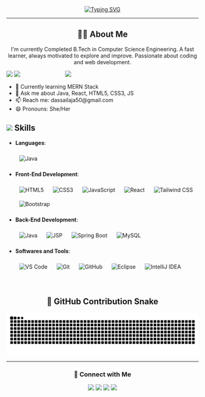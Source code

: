 <p align="center">
  <a href="https://git.io/typing-svg">
    <img src="https://readme-typing-svg.demolab.com?font=Georgia&weight=800&pause=1000&size=33&color=#000000&width=500&lines=Hi+%2C+I'm+Sailaja+%F0%9F%91%8B;Front-End+Web+Developer;Back-End+Developer;Fast+Learner+%26+Self+Motivated" alt="Typing SVG">
  </a>
</p>

---

<h2 align="center">👩‍💻 About Me</h2>
<p align="center">
I'm currently Completed B.Tech in Computer Science Engineering. A fast learner, always motivated to explore and improve. Passionate about coding and web development.
</p>

<p align="right">
  <img align="right" src="https://user-images.githubusercontent.com/125878564/258871853-20e24ac8-354d-4ec0-8f25-ef158aec9420.gif" width="350" />
</p>

<p align="left">
  <img src="https://img.shields.io/badge/Focus-Backend & Forntend%20Development-dodgerblue">
  <img src="https://img.shields.io/badge/Languages-English,Hindi,Odia,Bengali-dodgerblue">
</p>


<ul>
  <li>🌱 Currently learning MERN Stack</li>
  <li>💬 Ask me about Java, React, HTML5, CSS3, JS</li>
  <li>📫 Reach me: dassailaja50@gmail.com</li>
  <li>😄 Pronouns: She/Her</li>
</ul>

<h2 id="-skills"><img src="https://media2.giphy.com/media/QssGEmpkyEOhBCb7e1/giphy.gif?cid=ecf05e47a0n3gi1bfqntqmob8g9aid1oyj2wr3ds3mg700bl&amp;rid=giphy.gif" width="25"><b> Skills</b></h2>
<p align="center">
</p><ul>
<li>
<p><strong>Languages</strong>:</p>
<img style="margin: 10px" src="https://profilinator.rishav.dev/skills-assets/java-original-wordmark.svg" alt="Java" height="50" />


</li>
<!-- Frontend Development -->
<li>
  <p><strong>Front-End Development</strong>:</p>
  <img style="margin: 10px" src="https://profilinator.rishav.dev/skills-assets/html5-original-wordmark.svg" alt="HTML5" height="50" />
  <img style="margin: 10px" src="https://profilinator.rishav.dev/skills-assets/css3-original-wordmark.svg" alt="CSS3" height="50" />
  <img style="margin: 10px" src="https://profilinator.rishav.dev/skills-assets/javascript-original.svg" alt="JavaScript" height="50" />
  <img style="margin: 10px" src="https://profilinator.rishav.dev/skills-assets/react-original-wordmark.svg" alt="React" height="50" />
  <img style="margin: 10px" src="https://profilinator.rishav.dev/skills-assets/tailwindcss.svg" alt="Tailwind CSS" height="50" />
  <img style="margin: 10px" src="https://profilinator.rishav.dev/skills-assets/bootstrap-plain.svg" alt="Bootstrap" height="50" />
</li>
<!-- Backend Development -->
<li>
  <p><strong>Back-End Development</strong>:</p>
  <img style="margin: 10px" src="https://profilinator.rishav.dev/skills-assets/java-original-wordmark.svg" alt="Java" height="50" />
  <img style="margin: 10px" src="https://img.icons8.com/ios-filled/50/000000/source-code.png" alt="JSP" height="50" />
  <img style="margin: 10px" src="https://profilinator.rishav.dev/skills-assets/springio-icon.svg" alt="Spring Boot" height="50" />
  <img style="margin: 10px" src="https://profilinator.rishav.dev/skills-assets/mysql-original-wordmark.svg" alt="MySQL" height="50" />
</li>
<!-- Software & Tools -->
<li>
  <p><strong>Softwares and Tools</strong>:</p>
  <img style="margin: 10px" src="https://img.icons8.com/color/48/visual-studio-code-2019.png" alt="VS Code" height="40" />
  <img style="margin: 10px" src="https://img.icons8.com/color/48/git.png" alt="Git" height="40" />
  <img style="margin: 10px" src="https://img.icons8.com/ios-glyphs/50/000000/github.png" alt="GitHub" height="40" />
<img style="margin: 10px" src="https://img.icons8.com/color/48/eclipse.png" alt="Eclipse" height="40" />
  <img style="margin: 10px" src="https://img.icons8.com/color/48/intellij-idea.png" alt="IntelliJ IDEA" height="40" />
 
</li>

</ul>
<br>




<h2 align="center">🐍 GitHub Contribution Snake</h2>

<p align="center">
  <picture>
    <source media="(prefers-color-scheme: dark)" srcset="https://raw.githubusercontent.com/SailajaDas/SailajaDas/output/github-snake-dark.svg" />
    <source media="(prefers-color-scheme: light)" srcset="https://raw.githubusercontent.com/SailajaDas/SailajaDas/output/github-snake.svg" />
    <img alt="GitHub Snake" src="https://raw.githubusercontent.com/SailajaDas/SailajaDas/output/github-snake.svg" />
  </picture>
</p>

---

<h3 align="center">🤝 Connect with Me</h3>

<p align="center">
  <a href="https://www.linkedin.com/in/sailaja-das--/" target="_blank"><img src="https://img.icons8.com/bubbles/100/000000/linkedin.png" /></a>
  <a href="https://github.com/SailajaDas" target="_blank"><img src="https://img.icons8.com/bubbles/100/000000/github.png" /></a>
  <a href="https://instagram.com/_faith_charles" target="_blank"><img src="https://img.icons8.com/bubbles/100/000000/instagram.png" /></a>
  <a href="mailto:dassailaja50@gmail.com" target="_top"><img src="https://img.icons8.com/bubbles/100/000000/apple-mail.png" /></a>
</p>
